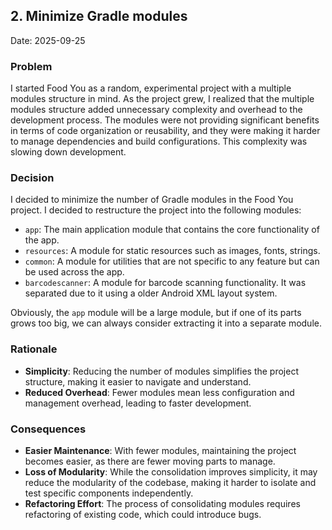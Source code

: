 ## 2. Minimize Gradle modules

Date: 2025-09-25

### Problem

I started Food You as a random, experimental project with a multiple modules structure in mind. As
the project grew, I realized that the multiple modules structure added unnecessary complexity and
overhead to the development process. The modules were not providing significant benefits in terms of
code organization or reusability, and they were making it harder to manage dependencies and build
configurations. This complexity was slowing down development.

### Decision

I decided to minimize the number of Gradle modules in the Food You project. I decided to restructure
the project into the following modules:

- `app`: The main application module that contains the core functionality of the app.
- `resources`: A module for static resources such as images, fonts, strings.
- `common`: A module for utilities that are not specific to any feature but can be used across the
  app.
- `barcodescanner`: A module for barcode scanning functionality. It was separated due to it using a
  older Android XML layout system.

Obviously, the `app` module will be a large module, but if one of its parts grows too big, we can
always consider extracting it into a separate module.

### Rationale

- **Simplicity**: Reducing the number of modules simplifies the project structure, making it easier
  to navigate and understand.
- **Reduced Overhead**: Fewer modules mean less configuration and management overhead, leading to
  faster development.

### Consequences

- **Easier Maintenance**: With fewer modules, maintaining the project becomes easier, as there are
  fewer moving parts to manage.
- **Loss of Modularity**: While the consolidation improves simplicity, it may reduce the modularity
  of the codebase, making it harder to isolate and test specific components independently.
- **Refactoring Effort**: The process of consolidating modules requires refactoring of existing
  code, which could introduce bugs.
